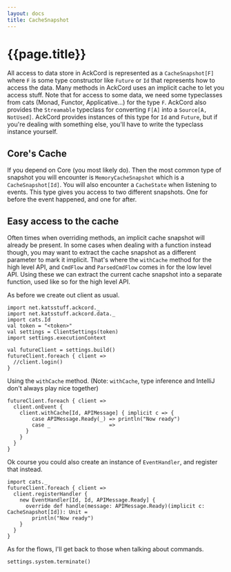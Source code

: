```yaml
---
layout: docs
title: CacheSnapshot
---
```


# {{page.title}}
All access to data store in AckCord is represented as a `CacheSnapshot[F]` where `F` is some type constructor like `Future` or `Id` that represents how to access the data. Many methods in AckCord uses an implicit cache to let you access stuff. Note that for access to some data, we need some typeclasses from cats (Monad, Functor, Applicative...) for the type `F`. AckCord also provides the `Streamable` typeclass for converting `F[A]` into a `Source[A, NotUsed]`. AckCord provides instances of this type for `Id` and `Future`, but if you're dealing with something else, you'll have to write the typeclass instance yourself.

## Core's Cache
If you depend on Core (you most likely do). Then the most common type of snapshot you will encounter is `MemoryCacheSnapshot` which is a `CacheSnapshot[Id]`. You will also encounter a `CacheState` when listening to events. This type gives you access to two different snapshots. One for before the event happened, and one for after.

## Easy access to the cache

Often times when overriding methods, an implicit cache snapshot will already be present. In some cases when dealing with a function instead though, you may want to extract the cache snapshot as a different parameter to mark it implicit. That's where the `withCache` method for the high level API, and `CmdFlow` and `ParsedCmdFlow` comes in for the low level API. Using these we can extract the current cache snapshot into a separate function, used like so for the high level API.

As before we create out client as usual.
```tut:silent
import net.katsstuff.ackcord._
import net.katsstuff.ackcord.data._
import cats.Id
val token = "<token>"
val settings = ClientSettings(token)
import settings.executionContext

val futureClient = settings.build()
futureClient.foreach { client =>
  //client.login()
}
```

Using the `withCache` method. (Note: `withCache`, type inference and IntelliJ don't always play nice together)

```tut
futureClient.foreach { client =>
  client.onEvent {
    client.withCache[Id, APIMessage] { implicit c => {
        case APIMessage.Ready(_) => println("Now ready")
        case _                   => 
      }
    }
  }
}
```

Ok course you could also create an instance of `EventHandler`, and register that instead.
```tut
import cats._
futureClient.foreach { client =>
  client.registerHandler {
    new EventHandler[Id, Id, APIMessage.Ready] {
      override def handle(message: APIMessage.Ready)(implicit c: CacheSnapshot[Id]): Unit = 
        println("Now ready")
    }
  }
}
```

As for the flows, I'll get back to those when talking about commands.

```tut:invisible
settings.system.terminate()
```